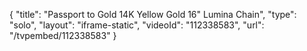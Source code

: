 {
    "title": "Passport to Gold 14K Yellow Gold 16\" Lumina Chain",
    "type": "solo",
    "layout": "iframe-static",
    "videoId": "112338583",
    "url": "\/tvpembed\/112338583"
}